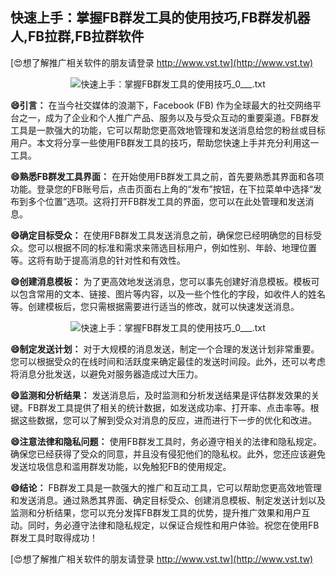 ## **快速上手：掌握FB群发工具的使用技巧,FB群发机器人,FB拉群,FB拉群软件**

[😍想了解推广相关软件的朋友请登录 http://www.vst.tw](http://www.vst.tw)

 <center><img src="https://vst.tw/MP4/tuiguang/png/4.png" alt="快速上手：掌握FB群发工具的使用技巧_0___.txt"></center>

**😄引言：**
在当今社交媒体的浪潮下，Facebook (FB) 作为全球最大的社交网络平台之一，成为了企业和个人推广产品、服务以及与受众互动的重要渠道。FB群发工具是一款强大的功能，它可以帮助您更高效地管理和发送消息给您的粉丝或目标用户。本文将分享一些使用FB群发工具的技巧，帮助您快速上手并充分利用这一工具。

**😄熟悉FB群发工具界面：**
在开始使用FB群发工具之前，首先要熟悉其界面和各项功能。登录您的FB账号后，点击页面右上角的“发布”按钮，在下拉菜单中选择“发布到多个位置”选项。这将打开FB群发工具的界面，您可以在此处管理和发送消息。

**😄确定目标受众：**
在使用FB群发工具发送消息之前，确保您已经明确您的目标受众。您可以根据不同的标准和需求来筛选目标用户，例如性别、年龄、地理位置等。这将有助于提高消息的针对性和有效性。

**😄创建消息模板：**
为了更高效地发送消息，您可以事先创建好消息模板。模板可以包含常用的文本、链接、图片等内容，以及一些个性化的字段，如收件人的姓名等。创建模板后，您只需根据需要进行适当的修改，就可以快速发送消息。

 <center><img src="https://vst.tw/MP4/tuiguang/png/7.png" alt="快速上手：掌握FB群发工具的使用技巧_0___.txt"></center>

**😄制定发送计划：**
对于大规模的消息发送，制定一个合理的发送计划非常重要。您可以根据受众的在线时间和活跃度来确定最佳的发送时间段。此外，还可以考虑将消息分批发送，以避免对服务器造成过大压力。

**😄监测和分析结果：**
发送消息后，及时监测和分析发送结果是评估群发效果的关键。FB群发工具提供了相关的统计数据，如发送成功率、打开率、点击率等。根据这些数据，您可以了解到受众对消息的反应，进而进行下一步的优化和改进。

**😄注意法律和隐私问题：**
使用FB群发工具时，务必遵守相关的法律和隐私规定。确保您已经获得了受众的同意，并且没有侵犯他们的隐私权。此外，您还应该避免发送垃圾信息和滥用群发功能，以免触犯FB的使用规定。

**😄结论：**
FB群发工具是一款强大的推广和互动工具，它可以帮助您更高效地管理和发送消息。通过熟悉其界面、确定目标受众、创建消息模板、制定发送计划以及监测和分析结果，您可以充分发挥FB群发工具的优势，提升推广效果和用户互动。同时，务必遵守法律和隐私规定，以保证合规性和用户体验。祝您在使用FB群发工具时取得成功！

[😍想了解推广相关软件的朋友请登录 http://www.vst.tw](http://www.vst.tw)



